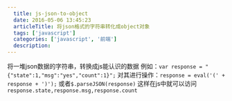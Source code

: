 ```yaml
---
  title: js-json-to-object
  date: 2016-05-06 13:45:23
  articleTitle: 将json格式的字符串转化成object对象
  tags: ['javascript']
  categories: ['javascript', '前端']
  description:
---
```


将一堆json数据的字符串，转换成js能认识的数据
例如：`var response = "{"state":1,"msg":"yes","count":1}";`
对其进行操作：`response = eval('(' + response + ')');` 或者`$.parseJSON(response)`
这样在js中就可以访问`response.state,response.msg,response.count`


